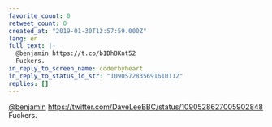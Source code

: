 ```yaml
---
favorite_count: 0
retweet_count: 0
created_at: "2019-01-30T12:57:59.000Z"
lang: en
full_text: |-
  @benjamin https://t.co/b1Dh8Knt52
  Fuckers.
in_reply_to_screen_name: coderbyheart
in_reply_to_status_id_str: "1090572835691610112"
replies: []
---
```


[@benjamin](https://twitter.com/benjamin)
<https://twitter.com/DaveLeeBBC/status/1090528627005902848> Fuckers.
